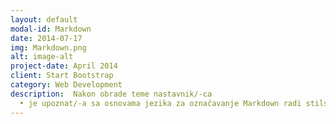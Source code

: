```yaml
---
layout: default
modal-id: Markdown
date: 2014-07-17
img: Markdown.png
alt: image-alt
project-date: April 2014
client: Start Bootstrap
category: Web Development
description:  Nakon obrade teme nastavnik/-ca
  •	je upoznat/-a sa osnovama jezika za označavanje Markdown radi stilskog uređivanja repozitorijuma i onlajn svezaka sa zadacima;
---
```

